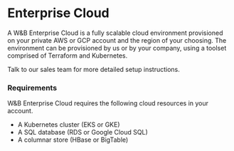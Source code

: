 # Enterprise Cloud

A W&B Enterprise Cloud is a fully scalable cloud environment provisioned on your private AWS or GCP account and the region of your choosing. The environment can be provisioned by us or by your company, using a toolset comprised of Terraform and Kubernetes.

Talk to our sales team for more detailed setup instructions.

### Requirements

W&B Enterprise Cloud requires the following cloud resources in your account.

* A Kubernetes cluster \(EKS or GKE\)
* A SQL database \(RDS or Google Cloud SQL\)
* A columnar store \(HBase or BigTable\)


